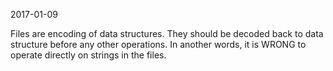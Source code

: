 2017-01-09

Files are encoding of data structures. They should be decoded back to data structure before any other operations. In another words, it is WRONG to operate directly on strings in the files. 
